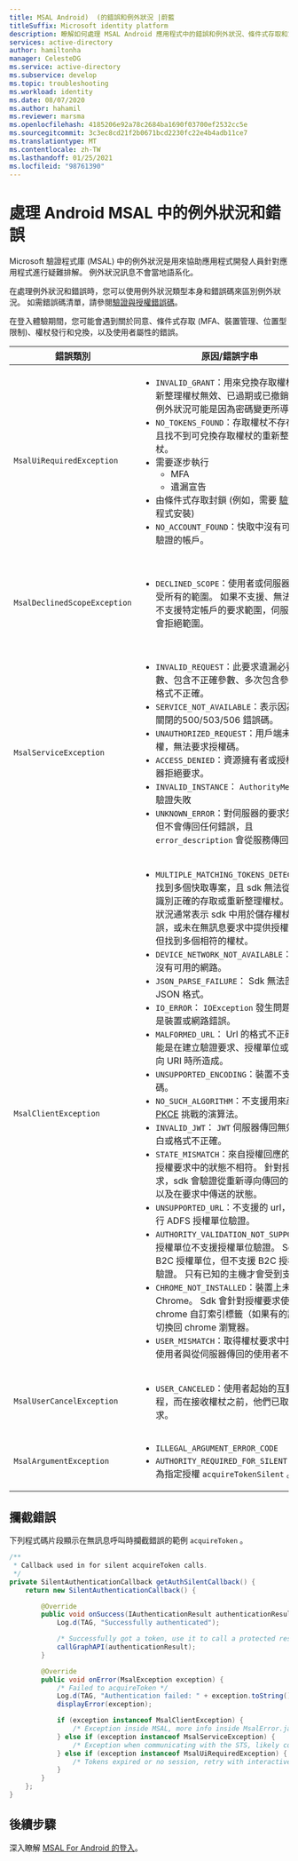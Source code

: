 ```yaml
---
title: MSAL Android)  (的錯誤和例外狀況 |蔚藍
titleSuffix: Microsoft identity platform
description: 瞭解如何處理 MSAL Android 應用程式中的錯誤和例外狀況、條件式存取和宣告挑戰。
services: active-directory
author: hamiltonha
manager: CelesteDG
ms.service: active-directory
ms.subservice: develop
ms.topic: troubleshooting
ms.workload: identity
ms.date: 08/07/2020
ms.author: hahamil
ms.reviewer: marsma
ms.openlocfilehash: 4185206e92a78c2684ba1690f03700ef2532cc5e
ms.sourcegitcommit: 3c3ec8cd21f2b0671bcd2230fc22e4b4adb11ce7
ms.translationtype: MT
ms.contentlocale: zh-TW
ms.lasthandoff: 01/25/2021
ms.locfileid: "98761390"
---
```

# <a name="handle-exceptions-and-errors-in-msal-for-android"></a>處理 Android MSAL 中的例外狀況和錯誤

Microsoft 驗證程式庫 (MSAL) 中的例外狀況是用來協助應用程式開發人員針對應用程式進行疑難排解。 例外狀況訊息不會當地語系化。

在處理例外狀況和錯誤時，您可以使用例外狀況類型本身和錯誤碼來區別例外狀況。  如需錯誤碼清單，請參閱[驗證與授權錯誤碼](reference-aadsts-error-codes.md)。

在登入體驗期間，您可能會遇到關於同意、條件式存取 (MFA、裝置管理、位置型限制)、權杖發行和兌換，以及使用者屬性的錯誤。


|錯誤類別 | 原因/錯誤字串| 如何處理 |
|-----------|------------|----------------|
|`MsalUiRequiredException`| <ul><li>`INVALID_GRANT`：用來兌換存取權杖的重新整理權杖無效、已過期或已撤銷。 這個例外狀況可能是因為密碼變更所導致。 </li><li>`NO_TOKENS_FOUND`：存取權杖不存在，而且找不到可兌換存取權杖的重新整理權杖。</li> <li>需要逐步執行<ul><li>MFA</li><li>遺漏宣告</li></ul></li><li>由條件式存取封鎖 (例如，需要 [驗證代理](./msal-android-single-sign-on.md) 程式安裝) </li><li>`NO_ACCOUNT_FOUND`：快取中沒有可無訊息驗證的帳戶。</li></ul> |呼叫 `acquireToken()` 以提示使用者輸入其使用者名稱和密碼，並可能同意並執行多重要素驗證。|
|`MsalDeclinedScopeException`|<ul><li>`DECLINED_SCOPE`：使用者或伺服器尚未接受所有的範圍。 如果不支援、無法辨識或不支援特定帳戶的要求範圍，伺服器可能會拒絕範圍。 </li></ul>| 開發人員應該決定是否要以授與的範圍繼續驗證，或結束驗證程式。 只針對授與的範圍重新提交取得權杖要求的選項，並提供透過傳遞和呼叫授與許可權的提示 `silentParametersForGrantedScopes` `acquireTokenSilent` 。 |
|`MsalServiceException`|<ul><li>`INVALID_REQUEST`：此要求遺漏必要的參數、包含不正確參數、多次包含參數，或格式不正確。 </li><li>`SERVICE_NOT_AVAILABLE`：表示因為服務關閉的500/503/506 錯誤碼。 </li><li>`UNAUTHORIZED_REQUEST`：用戶端未經授權，無法要求授權碼。</li><li>`ACCESS_DENIED`：資源擁有者或授權伺服器拒絕要求。</li><li>`INVALID_INSTANCE`： `AuthorityMetadata` 驗證失敗</li><li>`UNKNOWN_ERROR`：對伺服器的要求失敗，但不會傳回任何錯誤，且 `error_description` 會從服務傳回。</li><ul>| 這個例外狀況類別代表與服務進行通訊時的錯誤，可以來自授權或權杖端點。 MSAL 會從伺服器回應讀取錯誤並 error_description。 一般來說，您可以在程式碼或應用程式註冊入口網站中修正應用程式設定，以解決這些錯誤。 服務中斷很少會觸發此警告，這項警告只能藉由等待服務復原來降低。  |
|`MsalClientException`|<ul><li> `MULTIPLE_MATCHING_TOKENS_DETECTED`：找到多個快取專案，且 sdk 無法從快取中識別正確的存取或重新整理權杖。 此例外狀況通常表示 sdk 中用於儲存權杖的錯誤，或未在無訊息要求中提供授權單位，但找到多個相符的權杖。 </li><li>`DEVICE_NETWORK_NOT_AVAILABLE`：裝置上沒有可用的網路。 </li><li>`JSON_PARSE_FAILURE`： Sdk 無法剖析 JSON 格式。</li><li>`IO_ERROR`： `IOException` 發生問題，可能是裝置或網路錯誤。 </li><li>`MALFORMED_URL`： Url 的格式不正確。 可能是在建立驗證要求、授權單位或重新導向 URI 時所造成。 </li><li>`UNSUPPORTED_ENCODING`：裝置不支援編碼。 </li><li>`NO_SUCH_ALGORITHM`：不支援用來產生 [PKCE](https://tools.ietf.org/html/rfc7636) 挑戰的演算法。 </li><li>`INVALID_JWT`： `JWT` 伺服器傳回無效或空白或格式不正確。 </li><li>`STATE_MISMATCH`：來自授權回應的狀態與授權要求中的狀態不相符。 針對授權要求，sdk 會驗證從重新導向傳回的狀態，以及在要求中傳送的狀態。 </li><li>`UNSUPPORTED_URL`：不支援的 url，無法執行 ADFS 授權單位驗證。 </li><li> `AUTHORITY_VALIDATION_NOT_SUPPORTED`：授權單位不支援授權單位驗證。 Sdk 支援 B2C 授權單位，但不支援 B2C 授權單位驗證。 只有已知的主機才會受到支援。 </li><li>`CHROME_NOT_INSTALLED`：裝置上未安裝 Chrome。 Sdk 會針對授權要求使用 chrome 自訂索引標籤（如果有的話），並切換回 chrome 瀏覽器。 </li><li>`USER_MISMATCH`：取得權杖要求中提供的使用者與從伺服器傳回的使用者不符。</li></ul>|此例外狀況類別代表程式庫區域的一般錯誤。 您可以藉由更正要求來處理這些例外狀況。|
|`MsalUserCancelException`|<ul><li>`USER_CANCELED`：使用者起始的互動式流程，而在接收權杖之前，他們已取消要求。 </li></ul>||
|`MsalArgumentException`|<ul><li>`ILLEGAL_ARGUMENT_ERROR_CODE`</li><li>`AUTHORITY_REQUIRED_FOR_SILENT`：必須為指定授權 `acquireTokenSilent` 。</li></ul>|開發人員更正引數，以及確保互動式驗證、完成回呼、範圍和具有有效識別碼的帳戶等活動都可減輕這些錯誤。|


## <a name="catching-errors"></a>攔截錯誤

下列程式碼片段顯示在無訊息呼叫時攔截錯誤的範例 `acquireToken` 。

```java
/**
 * Callback used in for silent acquireToken calls.
 */
private SilentAuthenticationCallback getAuthSilentCallback() {
    return new SilentAuthenticationCallback() {

        @Override
        public void onSuccess(IAuthenticationResult authenticationResult) {
            Log.d(TAG, "Successfully authenticated");

            /* Successfully got a token, use it to call a protected resource - MSGraph */
            callGraphAPI(authenticationResult);
        }

        @Override
        public void onError(MsalException exception) {
            /* Failed to acquireToken */
            Log.d(TAG, "Authentication failed: " + exception.toString());
            displayError(exception);

            if (exception instanceof MsalClientException) {
                /* Exception inside MSAL, more info inside MsalError.java */
            } else if (exception instanceof MsalServiceException) {
                /* Exception when communicating with the STS, likely config issue */
            } else if (exception instanceof MsalUiRequiredException) {
                /* Tokens expired or no session, retry with interactive */
            }
        }
    };
}
```

## <a name="next-steps"></a>後續步驟

深入瞭解 [MSAL For Android 的登入](msal-logging-android.md)。